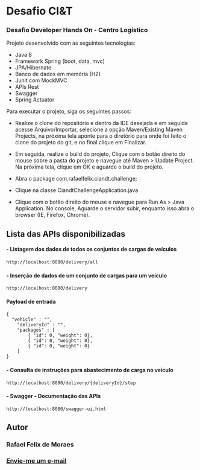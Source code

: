 # Desafio CI&T

### Desafio Developer Hands On - Centro Logístico

Projeto desenvolvido com as seguintes tecnologias:

  - Java 8
  - Framework Spring (boot, data, mvc)
  - JPA/Hibernate
  - Banco de dados em memória (H2)
  - Junit com MockMVC
  - APIs Rest
  - Swagger
  - Spring Actuator


Para executar o projeto, siga os seguintes passos:

- Realize o clone do repositório e dentro da IDE desejada e em seguida acesse Arquivo/Importar, selecione a opção Maven/Existing Maven Projects, na próxima tela aponte para o diretório para onde foi feito o clone do projeto do git, e no final clique em Finalizar.

- Em seguida, realize o build do projeto, Clique com o botão direito do mouse sobre a pasta do projeto e navegue até Maven > Update Project. Na próxima tela, clique em OK e aguarde o build do projeto.

- Abra o package com.rafaelfelix.ciandt.challenge; 

- Clique na classe CiandtChallengeApplication.java 

- Clique com o botão direito do mouse  e navegue para Run As > Java Application. No console, Aguarde o servidor subir, enquanto isso abra o browser (IE, Firefox, Chrome). 

## Lista das APIs disponibilizadas

#### - Listagem dos dados de todos os conjuntos de cargas de veículos
```
http://localhost:8080/delivery/all
```

#### - Inserção de dados de um conjunto de cargas para um veículo
```
http://localhost:8080/delivery
```
#### Payload de entrada
```
{
  "vehicle" : "",
	"deliveryId" : "",
	"packages" : [
		{ "id": 0, "weight": 0},
		{ "id": 0, "weight": 0},
		{ "id": 0, "weight": 0}
	]
}
```

#### - Consulta de instruções para abastecimento de carga no veículo
```
http://localhost:8080/delivery/{deliveryId}/step
```

#### - Swagger - Documentação das APIs
```
http://localhost:8080/swagger-ui.html
```

## Autor

### Rafael Felix de Moraes

### <a href="mailto:rafaelfelix1433@gmail.com?Subject=Java%20CI&amp;T%20-%20Cielo" target="_top">Envie-me um e-mail</a>
